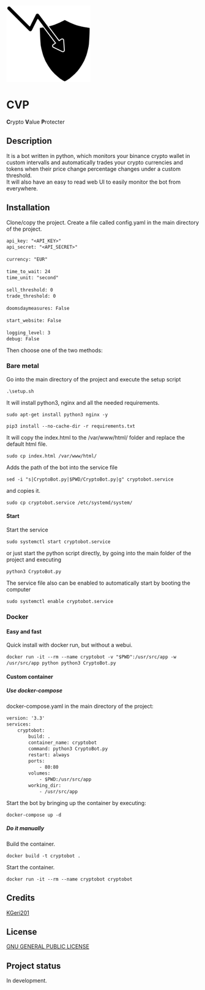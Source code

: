 <img src="CryptoValueProtecter.svg" alt="Crypto Value Protecter" height="200"/>  

# CVP
**C**rypto **V**alue **P**rotecter

## Description
It is a bot written in python, which monitors your binance crypto wallet in custom intervalls
and automatically trades your crypto currencies and tokens 
when their price change percentage changes under a custom threshold.  
It will also have an easy to read web UI to easily monitor the bot from everywhere.

## Installation
Clone/copy the project. 
Create a file called config.yaml in the main directory of the project.
```
api_key: "<API_KEY>"
api_secret: "<API_SECRET>"

currency: "EUR"

time_to_wait: 24
time_unit: "second"

sell_threshold: 0
trade_threshold: 0

doomsdaymeasures: False

start_website: False

logging_level: 3
debug: False
```
Then choose one of the two methods:
### Bare metal
Go into the main directory of the project and execute the setup script
```
.\setup.sh
```
It will install python3, nginx and all the needed requirements.
```
sudo apt-get install python3 nginx -y
```
```
pip3 install --no-cache-dir -r requirements.txt
```
It will copy the index.html to the /var/www/html/ folder and replace the default html file.
```
sudo cp index.html /var/www/html/
```
Adds the path of the bot into the service file
```
sed -i "s|CryptoBot.py|$PWD/CryptoBot.py|g" cryptobot.service
```
and copies it.
```
sudo cp cryptobot.service /etc/systemd/system/
```
#### Start
Start the service
```
sudo systemctl start cryptobot.service
```
or just start the python script directly, by going into the main folder of the project and executing 
```
python3 CryptoBot.py
```
The service file also can be enabled to automatically start by booting the computer
```
sudo systemctl enable cryptobot.service
```
### Docker
#### Easy and fast
Quick install with docker run, but without a webui.
```
docker run -it --rm --name cryptobot -v "$PWD":/usr/src/app -w /usr/src/app python python3 CryptoBot.py
```
#### Custom container
##### Use docker-compose
docker-compose.yaml in the main directory of the project:
```
version: '3.3'
services:
    cryptobot:
        build: .
        container_name: cryptobot
        command: python3 CryptoBot.py
        restart: always
        ports:
            - 80:80
        volumes:
            - $PWD:/usr/src/app
        working_dir: 
            - /usr/src/app
```
Start the bot by bringing up the container by executing:
```
docker-compose up -d
```
##### Do it manually
Build the container.
```
docker build -t cryptobot .
```
Start the container.
```
docker run -it --rm --name cryptobot cryptobot
```

## Credits
[KGeri201](https://github.com/KGeri201)

## License
[GNU GENERAL PUBLIC LICENSE](https://choosealicense.com/licenses/gpl-3.0/)

## Project status
In development.
